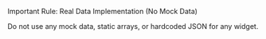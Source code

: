 Important Rule: Real Data Implementation (No Mock Data)

Do not use any mock data, static arrays, or hardcoded JSON for any widget.
